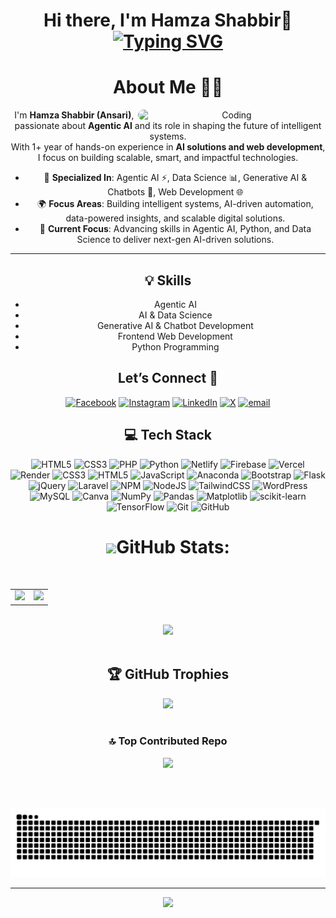 <div align="center" >
    <h1> Hi there, I'm Hamza Shabbir👋<a href="https://github.com/hamza-shabbir-ansari></h1> <br><br>
  </div>

<p align="center">
<a href="https://git.io/typing-svg"><img src="https://readme-typing-svg.herokuapp.com?font=Permanent+Marker&size=30&pause=1000&color=00FFFF&center=true&width=435&lines=Agentic+AI+%F0%9F%9A%80;Gen+AI+%26+Chatbot+Dev+%F0%9F%A4%96;AI+%26+Data+Science+%F0%9F%93%8A;Web+Dev+%F0%9F%8C%90;AI+Solutions+%F0%9F%92%A1" alt="Typing SVG" /></a></p>



# About Me 👨‍💻
<img align="right" alt="Coding" width="300" style="border-radius:20px;"
     src="https://media1.giphy.com/media/v1.Y2lkPTc5MGI3NjExaTc3MXJ4aGtiOG96Y2NrNGEwOGxydXRnYmJnb2R2MmFjaGNncjlqcyZlcD12MV9faW50ZXJuYWxfZ2lmX2J5X2lkJmN0PWc/DbXSzkKLzy96e3uukf/giphy.gif"/>

I'm **Hamza Shabbir (Ansari)**, passionate about **Agentic AI** and its role in shaping the future of intelligent systems.  
With 1+ year of hands-on experience in **AI solutions and web development**, I focus on building scalable, smart, and impactful technologies.  

- 🚀 **Specialized In**: Agentic AI ⚡, Data Science 📊, Generative AI & Chatbots 🤖, Web Development 🌐  
- 🌍 **Focus Areas**: Building intelligent systems, AI-driven automation, data-powered insights, and scalable digital solutions.  
- 💼 **Current Focus**: Advancing skills in Agentic AI, Python, and Data Science to deliver next-gen AI-driven solutions.  

---

## 💡 Skills  

- Agentic AI  
- AI & Data Science  
- Generative AI & Chatbot Development  
- Frontend Web Development  
- Python Programming




<div align="center">

##  Let’s Connect  🤝 

[![Facebook](https://img.shields.io/badge/Facebook-%231877F2.svg?logo=Facebook&logoColor=white)](https://facebook.com/https://www.facebook.com/share/1N5ywGP14X/) [![Instagram](https://img.shields.io/badge/Instagram-%23E4405F.svg?logo=Instagram&logoColor=white)](https://instagram.com/https://www.instagram.com/hamza_shabbir_ansari/) [![LinkedIn](https://img.shields.io/badge/LinkedIn-%230077B5.svg?logo=linkedin&logoColor=white)](https://linkedin.com/in/https://www.linkedin.com/in/hamza-shabbir-ansari-92b0302a5/) [![X](https://img.shields.io/badge/X-black.svg?logo=X&logoColor=white)](https://x.com/https://x.com/HamzaShabbir_ai?t=rMVY_nASJF2zDX0YpWv7Qg&s=08) [![email](https://img.shields.io/badge/Email-D14836?logo=gmail&logoColor=white)](mailto:hamzuuansari456@gmail.com) 

</div>


<div align="center">

## 💻 Tech Stack

![HTML5](https://img.shields.io/badge/html5-%23E34F26.svg?style=for-the-badge&logo=html5&logoColor=white) ![CSS3](https://img.shields.io/badge/css3-%231572B6.svg?style=for-the-badge&logo=css3&logoColor=white) ![PHP](https://img.shields.io/badge/php-%23777BB4.svg?style=for-the-badge&logo=php&logoColor=white) ![Python](https://img.shields.io/badge/python-3670A0?style=for-the-badge&logo=python&logoColor=ffdd54) ![Netlify](https://img.shields.io/badge/netlify-%23000000.svg?style=for-the-badge&logo=netlify&logoColor=#00C7B7) ![Firebase](https://img.shields.io/badge/firebase-%23039BE5.svg?style=for-the-badge&logo=firebase) ![Vercel](https://img.shields.io/badge/vercel-%23000000.svg?style=for-the-badge&logo=vercel&logoColor=white) ![Render](https://img.shields.io/badge/Render-%46E3B7.svg?style=for-the-badge&logo=render&logoColor=white) ![CSS3](https://img.shields.io/badge/css3-%231572B6.svg?style=for-the-badge&logo=css3&logoColor=white) ![HTML5](https://img.shields.io/badge/html5-%23E34F26.svg?style=for-the-badge&logo=html5&logoColor=white) ![JavaScript](https://img.shields.io/badge/javascript-%23323330.svg?style=for-the-badge&logo=javascript&logoColor=%23F7DF1E) ![Anaconda](https://img.shields.io/badge/Anaconda-%2344A833.svg?style=for-the-badge&logo=anaconda&logoColor=white) ![Bootstrap](https://img.shields.io/badge/bootstrap-%238511FA.svg?style=for-the-badge&logo=bootstrap&logoColor=white) ![Flask](https://img.shields.io/badge/flask-%23000.svg?style=for-the-badge&logo=flask&logoColor=white) ![jQuery](https://img.shields.io/badge/jquery-%230769AD.svg?style=for-the-badge&logo=jquery&logoColor=white) ![Laravel](https://img.shields.io/badge/laravel-%23FF2D20.svg?style=for-the-badge&logo=laravel&logoColor=white) ![NPM](https://img.shields.io/badge/NPM-%23CB3837.svg?style=for-the-badge&logo=npm&logoColor=white) ![NodeJS](https://img.shields.io/badge/node.js-6DA55F?style=for-the-badge&logo=node.js&logoColor=white) ![TailwindCSS](https://img.shields.io/badge/tailwindcss-%2338B2AC.svg?style=for-the-badge&logo=tailwind-css&logoColor=white) ![WordPress](https://img.shields.io/badge/WordPress-%23117AC9.svg?style=for-the-badge&logo=WordPress&logoColor=white) ![MySQL](https://img.shields.io/badge/mysql-4479A1.svg?style=for-the-badge&logo=mysql&logoColor=white) ![Canva](https://img.shields.io/badge/Canva-%2300C4CC.svg?style=for-the-badge&logo=Canva&logoColor=white) ![NumPy](https://img.shields.io/badge/numpy-%23013243.svg?style=for-the-badge&logo=numpy&logoColor=white) ![Pandas](https://img.shields.io/badge/pandas-%23150458.svg?style=for-the-badge&logo=pandas&logoColor=white) ![Matplotlib](https://img.shields.io/badge/Matplotlib-%23ffffff.svg?style=for-the-badge&logo=Matplotlib&logoColor=black) ![scikit-learn](https://img.shields.io/badge/scikit--learn-%23F7931E.svg?style=for-the-badge&logo=scikit-learn&logoColor=white) ![TensorFlow](https://img.shields.io/badge/TensorFlow-%23FF6F00.svg?style=for-the-badge&logo=TensorFlow&logoColor=white) ![Git](https://img.shields.io/badge/git-%23F05033.svg?style=for-the-badge&logo=git&logoColor=white) ![GitHub](https://img.shields.io/badge/github-%23121011.svg?style=for-the-badge&logo=github&logoColor=white)

</div>


<div align="center">

# <img src="https://media.giphy.com/media/iY8CRBdQXODJSCERIr/giphy.gif" width="40" style="margin-center: 10px;">GitHub Stats:
<br>

<div align="center">
<table>
  <tr>
    <td>
      <img src="https://github-readme-stats.vercel.app/api?username=hamza-shabbir-ansari&theme=github_dark&hide_border=false&include_all_commits=false&count_private=false" width="400"/>
    </td>
    <td>
      <img src="https://nirzak-streak-stats.vercel.app/?user=hamza-shabbir-ansari&theme=github_dark&hide_border=false" width="400"/>
    </td>
  </tr>
</table>
</div>
<br>
<img src="https://github-readme-stats.vercel.app/api/top-langs/?username=hamza-shabbir-ansari&theme=github_dark&hide_border=false&include_all_commits=false&count_private=false&layout=compact" width="300"/>
</div>

<br/>
<div align="center">

## 🏆 GitHub Trophies  
<img src="https://github-profile-trophy.vercel.app/?username=hamza-shabbir-ansari&theme=radical&no-frame=false&no-bg=true&margin-w=4" />
<br/><br/>

### 🔝 Top Contributed Repo  
<img src="https://github-contributor-stats.vercel.app/api?username=hamza-shabbir-ansari&limit=5&theme=github_dark&combine_all_yearly_contributions=true" width="300"/>

<br/><br/>
<div align="center"><img src="https://raw.githubusercontent.com/Anmol-Baranwal/Anmol-Baranwal/output/github-contribution-grid-snake-dark.svg"></div>


---

[![](https://visitcount.itsvg.in/api?id=hamza-ansarii&icon=2&color=1)](https://visitcount.itsvg.in)

</div>


<!-- Proudly created with GPRM ( https://gprm.itsvg.in ) -->

